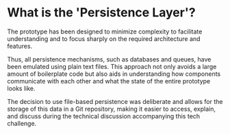 # What is the 'Persistence Layer'?

The prototype has been designed to minimize complexity to facilitate
understanding and to focus sharply on the required architecture and features.

Thus, all persistence mechanisms, such as databases and queues, have been
emulated using plain text files. This approach not only avoids a large amount
of boilerplate code but also aids in understanding how components communicate
with each other and what the state of the entire prototype looks like.

The decision to use file-based persistence was deliberate and allows for
the storage of this data in a Git repository, making it easier to access,
explain, and discuss during the technical discussion accompanying this tech
challenge.